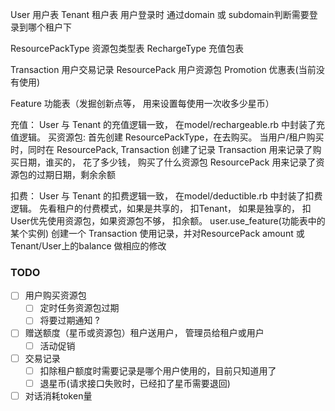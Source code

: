 User 用户表
Tenant 租户表
用户登录时 通过domain 或 subdomain判断需要登录到哪个租户下

ResourcePackType 资源包类型表
RechargeType     充值包表

Transaction      用户交易记录
ResourcePack     用户资源包
Promotion        优惠表(当前没有使用)

Feature          功能表（发掘创新点等， 用来设置每使用一次收多少星币）

充值：
  User 与 Tenant 的充值逻辑一致， 在model/rechargeable.rb 中封装了充值逻辑。
  买资源包:
    首先创建 ResourcePackType，在去购买。
    当用户/租户购买时，同时在 ResourcePack, Transaction 创建了记录
    Transaction 用来记录了购买日期，谁买的， 花了多少钱， 购买了什么资源包
    ResourcePack 用来记录了资源包的过期日期，剩余余额

扣费：
  User 与 Tenant 的扣费逻辑一致， 在model/deductible.rb 中封装了扣费逻辑。
  先看租户的付费模式，如果是共享的， 扣Tenant， 如果是独享的， 扣User优先使用资源包，如果资源包不够， 扣余额。
  user.use_feature(功能表中的某个实例)
  创建一个 Transaction 使用记录，并对ResourcePack amount 或 Tenant/User上的balance 做相应的修改



### TODO

* [ ] 用户购买资源包
    * [ ] 定时任务资源包过期
    * [ ] 将要过期通知 ?
* [ ] 赠送额度（星币或资源包）租户送用户， 管理员给租户或用户 
    * [ ] 活动促销
* [ ] 交易记录
    * [ ] 扣除租户额度时需要记录是哪个用户使用的，目前只知道用了
    * [ ] 退星币(请求接口失败时，已经扣了星币需要退回)
* [ ] 对话消耗token量